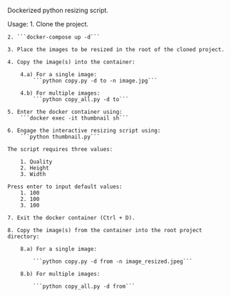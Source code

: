 Dockerized python resizing script.

Usage:
    1. Clone the project.

    2. ```docker-compose up -d```

    3. Place the images to be resized in the root of the cloned project.

    4. Copy the image(s) into the container:

        4.a) For a single image:
            ```python copy.py -d to -n image.jpg```

        4.b) For multiple images:
            ```python copy_all.py -d to```

    5. Enter the docker container using:
        ```docker exec -it thumbnail sh```

    6. Engage the interactive resizing script using:
        ```python thumbnail.py```

    The script requires three values:

        1. Quality
        2. Height
        3. Width

    Press enter to input default values:
        1. 100
        2. 100
        3. 100

    7. Exit the docker container (Ctrl + D).

    8. Copy the image(s) from the container into the root project directory:

        8.a) For a single image:

            ```python copy.py -d from -n image_resized.jpeg```

        8.b) For multiple images:

            ```python copy_all.py -d from```

        


    

    

